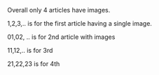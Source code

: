 Overall only 4 articles have images.

1,2,3,..  is for the first article having a single image.

01,02, .. is for 2nd article with images

11,12,.. is for 3rd

21,22,23 is for 4th
